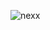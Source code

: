 
![nexx](https://user-images.githubusercontent.com/28316968/50931780-b52e8f00-1474-11e9-846f-85c9e967ded0.JPG)
